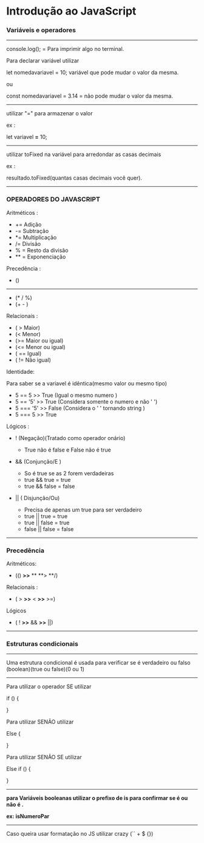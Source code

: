 # Introdução ao JavaScript

### Variáveis e operadores	

-------------------

console.log(); = Para imprimir algo no terminal.

Para declarar variável utilizar

let nomedavariavel = 10; variável que pode mudar o valor da mesma. 

ou 

const nomedavariavel = 3.14 = não pode mudar o valor da mesma.

-----------------

utilizar "=" para armazenar o valor 

ex : 

let variavel **=** 10;

-------------------------

utilizar toFixed na variável para arredondar as casas decimais 

ex :

resultado.toFixed(quantas casas decimais você quer).

--------------

### OPERADORES DO JAVASCRIPT

Aritméticos : 

* += Adição 
* -= Subtração 
* *= Multiplicação
* /= Divisão 
* % = Resto da divisão
* ** = Exponenciação 

Precedência :

* ()
* ** 
* (* / %)
* (+ - )

Relacionais : 

* ( > Maior)
* (< Menor)
* (>= Maior ou igual)
* (<= Menor ou igual)
* ( == Igual)
* ( != Não igual)

Identidade:

Para saber se a variavel é idêntica(mesmo valor ou mesmo tipo)

* 5 == 5 >> True (Igual o mesmo numero )
* 5 == '5' >> True (Considera somente o numero e não ' ')
* 5 === '5' >> False (Considera o ' ' tornando string )
* 5 === 5 >> True 

Lógicos : 

* ! (Negação)(Tratado como operador onário)
  * True não é false e False não é true 

* && (Conjunção/E )
  * So é true se as 2 forem verdadeiras 
  * true && true = true
  * true && false = false
* || ( Disjunção/Ou) 
  * Precisa de apenas um true para ser verdadeiro
  * true || true = true 
  * true || false = true
  * false || false = false

-----------------

### Precedência 

Aritméticos:

* (() **>>** ** **> **/)

Relacionais : 

* ( > **>>** <  **>>** >=)

Lógicos 

* ( ! **>>** && **>>** ||)



--------------

### Estruturas condicionais 

------------

Uma estrutura condicional é usada para verificar se é verdadeiro ou falso (boolean)(true ou false)(0 ou 1)

------------

Para utilizar o operador SE utilizar

if () {

}

Para utilizar SENÃO utilizar

Else {

}

Para utilizar SENÃO SE utilizar

Else if () {

}

--------------

**para Variáveis booleanas utilizar o prefixo de is  para confirmar se é ou não é .**

**ex: isNumeroPar**

-------------

Caso queira usar formatação no JS utilizar crazy (`` + $ {})
